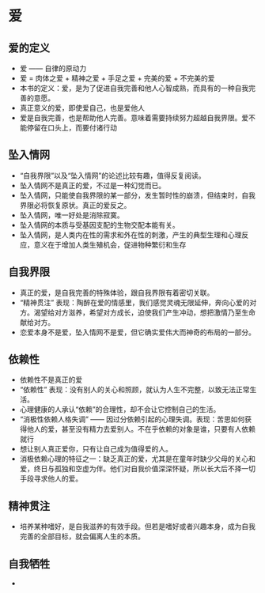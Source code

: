 <!--
 * @Description: Part 2 爱 阅读笔记
 * @Version: 1.0
 * @Author: Enda
 * @E-mail: striving@ytcai.work
 * @Date: 2020-07-14 16:33:26
 * @LastEditors: Enda
 * @Contact: striving@ytcai.work
 * @LastEditTime: 2020-07-15 00:11:28
--> 
# 爱

## 爱的定义
* 爱 —— 自律的原动力
* 爱 = 肉体之爱 + 精神之爱 + 手足之爱 + 完美的爱 + 不完美的爱
* 本书的定义：爱，是为了促进自我完善和他人心智成熟，而具有的一种自我完善的意愿。
* 真正意义的爱，即使爱自己，也是爱他人
* 爱是自我完善，也是帮助他人完善。意味着需要持续努力超越自我界限。爱不能停留在口头上，而要付诸行动

## 坠入情网
* “自我界限”以及“坠入情网”的论述比较有趣，值得反复阅读。
* 坠入情网不是真正的爱，不过是一种幻觉而已。
* 坠入情网，只能使自我界限的某一部分，发生暂时性的崩溃，但结束时，自我界限必将恢复原状。真正的爱反之。
* 坠入情网，唯一好处是消除寂寞。
* 坠入情网的本质与受基因支配的生物交配本能有关。
* 坠入情网，是人类内在性的需求和外在性的刺激，产生的典型生理和心理反应，意义在于增加人类生殖机会，促进物种繁衍和生存

## 自我界限
* 真正的爱，是自我完善的特殊体验，跟自我界限有着密切关联。
* “精神贯注” 表现：陶醉在爱的情感里，我们感觉灵魂无限延伸，奔向心爱的对方。渴望给对方滋养，希望对方成长，迫使我们产生冲动，想把激情乃至生命献给对方。
* 恋爱本身不是爱，坠入情网不是爱，但它确实爱伟大而神奇的布局的一部分。

## 依赖性
* 依赖性不是真正的爱
* “依赖性” 表现：没有别人的关心和照顾，就认为人生不完整，以致无法正常生活。
* 心理健康的人承认“依赖”的合理性，却不会让它控制自己的生活。
* “消极性依赖人格失调” —— 因过分依赖引起的心理失调。表现：苦思如何获得他人的爱，甚至没有精力去爱别人。不在乎依赖的对象是谁，只要有人依赖就行
* 想让别人真正爱你，只有让自己成为值得爱的人。
* 消极依赖心理的特征之一：缺乏真正的爱，尤其是在童年时缺少父母的关心和爱，终日与孤独和空虚为伴。他们对自我价值深深怀疑，所以长大后不择一切手段寻求他人的爱。

## 精神贯注
* 培养某种嗜好，是自我滋养的有效手段。但若是嗜好或者兴趣本身，成为自我完善的全部目标，就会偏离人生的本质。

## 自我牺牲
* 
